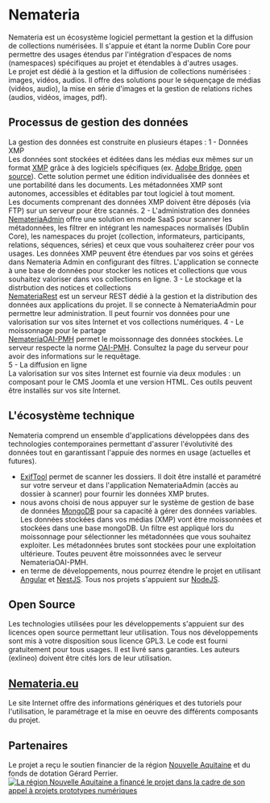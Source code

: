 # Nemateria
Nemateria est un écosystème logiciel permettant la gestion et la diffusion de collections numérisées. Il s'appuie et étant la norme Dublin Core pour permettre des usages étendus par l'intégration d'espaces de noms (namespaces) spécifiques au projet et étendables à d'autres usages.  
Le projet est dédié à la gestion et la diffusion de collections numérisées : images, vidéos, audios. Il offre des solutions pour le séquençage de médias (vidéos, audio), la mise en série d'images et la gestion de relations riches (audios, vidéos, images, pdf).
## Processus de gestion des données
La gestion des données est construite en plusieurs étapes :
1 - Données XMP  
Les données sont stockées et éditées dans les médias eux mêmes sur un format [XMP](https://fr.wikipedia.org/wiki/Extensible_Metadata_Platform) grâce à des logiciels spécifiques (ex. [Adobe Bridge](https://www.adobe.com/fr/products/bridge.html), [open source](https://awesomeopensource.com/projects/exif)). Cette solution permet une édition individualisée des données et une portabilité dans les documents. Les métadonnées XMP sont autonomes, accessibles et éditables par tout logiciel à tout moment.  
Les documents comprenant des données XMP doivent être déposés (via FTP) sur un serveur pour être scannés.
2 - L'administration des données  
[NemateriaAdmin](https://github.com/exlineo/NemateriaAdmin) offre une solution en mode SaaS pour scanner les métadonnées, les filtrer en intégrant les namespaces normalisés (Dublin Core), les namespaces du projet (collection, informateurs, participants, relations, séquences, séries) et ceux que vous souhaiterez créer pour vos usages. Les données XMP peuvent être étendues par vos soins et gérées dans Nemateria Admin en configurant des filtres. L'application se connecte à une base de données pour stocker les notices et collections que vous souhaitez valoriser dans vos collections en ligne.
3 - Le stockage et la distrbution des notices et collections  
[NemateriaRest](https://github.com/exlineo/NemateriaRest) est un serveur REST dédié à la gestion et la distribution des données aux applications du projet. Il se connecte à NemateriaAdmin pour permettre leur administration. Il peut fournir vos données pour une valorisation sur vos sites Internet et vos collections numériques.
4 - Le moissonnage pour le partage  
[NemateriaOAI-PMH](https://github.com/exlineo/NemateriaOAI-PMH) permet le moissonnage des données stockées. Le serveur respecte la norme [OAI-PMH](https://openarchives.org/pmh/). Consultez la page du serveur pour avoir des informations sur le requêtage.  
5 - La diffusion en ligne  
La valorisation sur vos sites Internet est fournie via deux modules : un composant pour le CMS Joomla et une version HTML. Ces outils peuvent être installés sur vos site Internet.  
## L'écosystème technique
Nemateria comprend un ensemble d'applications développées dans des technologies contemporaines permettant d'assurer l'évolutivité des données tout en garantissant l'appuie des normes en usage (actuelles et futures).   
- [ExifTool](https://exiftool.org/) permet de scanner les dossiers. Il doit être installé et paramétré sur votre serveur et dans l'application NemateriaAdmin (accès au dossier à scanner) pour fournir les données XMP brutes.
- nous avons choisi de nous appuyer sur le système de gestion de base de données [MongoDB](https://www.mongodb.com/fr) pour sa capacité à gérer des données variables. Les données stockées dans vos médias (XMP) vont être moissonnées et stockées dans une base mongoDB. Un filtre est appliqué lors du moissonnage pour sélectionner les métadonnées que vous souhaitez exploiter. Les métadonnées brutes sont stockées pour une exploitation ultérieure. Toutes peuvent être moissonnées avec le serveur NemateriaOAI-PMH.
- en terme de développements, nous pourrez étendre le projet en utilisant [Angular](https://angular.io/) et [NestJS](https://nestjs.com/). Tous nos projets s'appuient sur [NodeJS](https://nodejs.org/en/).
  
## Open Source
Les technologies utilisées pour les développements s'appuient sur des licences open source permettant leur utilisation.
Tous nos développements sont mis à votre disposition sous licence GPL3. Le code est fourni gratuitement pour tous usages. Il est livré sans garanties. Les auteurs (exlineo) doivent être cités lors de leur utilisation.
## [Nemateria.eu](http://www.nemateria.eu)
Le site Internet offre des informations génériques et des tutoriels pour l'utilisation, le paramétrage et la mise en oeuvre des différents composants du projet.

## Partenaires
Le projet a reçu le soutien financier de la région [Nouvelle Aquitaine](https://www.nouvelle-aquitaine.fr/) et du fonds de dotation Gérard Perrier.  
[![La région Nouvelle Aquitaine a financé le projet dans la cadre de son appel à projets prototypes numériques](http://pmsybtb.cluster029.hosting.ovh.net/assets/images/logos/logo-naq.png)](https://les-aides.nouvelle-aquitaine.fr/economie-et-emploi/prototypes-numeriques)